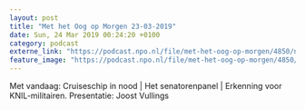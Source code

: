 ```yaml
---
layout: post
title: "Met het Oog op Morgen 23-03-2019"
date: Sun, 24 Mar 2019 00:24:20 +0100
category: podcast
externe_link: "https://podcast.npo.nl/file/met-het-oog-op-morgen/4850/nporadio1_met-het-oog-op-morgen_20190324_met-het-oog-op-morgen-23-03-2019_9A1GY7.mp3"
feature_image: "https://podcast.npo.nl/file/met-het-oog-op-morgen/4850/nporadio1_met-het-oog-op-morgen_20190324_met-het-oog-op-morgen-23-03-2019_9A1GY7.mp3"
---
```


Met vandaag: Cruiseschip in nood | Het senatorenpanel | Erkenning voor KNIL-militairen. Presentatie: Joost Vullings
